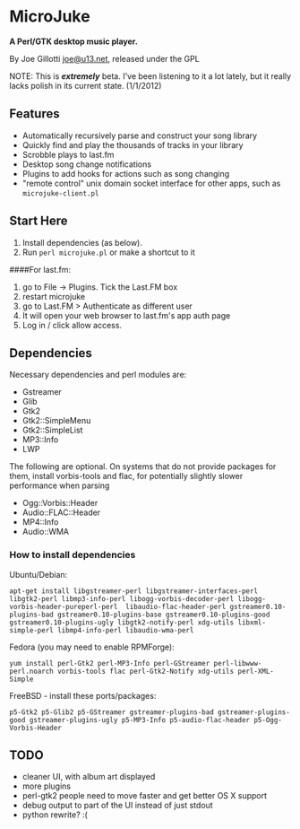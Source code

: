 MicroJuke
=======

**A Perl/GTK desktop music player.**

By Joe Gillotti <joe@u13.net>, released under the GPL

NOTE: This is ***extremely*** beta. I've been listening to it a lot lately, but it 
really lacks polish in its current state. (1/1/2012)

## Features 
- Automatically recursively parse and construct your song library
- Quickly find and play the thousands of tracks in your library
- Scrobble plays to last.fm
- Desktop song change notifications
- Plugins to add hooks for actions such as song changing
- "remote control" unix domain socket interface for other apps, such as `microjuke-client.pl`

## Start Here 
1. Install dependencies (as below).
2. Run `perl microjuke.pl` or make a shortcut to it 

####For last.fm:

1. go to File -> Plugins. Tick the Last.FM box
2. restart microjuke
3. go to Last.FM > Authenticate as different user
4. It will open your web browser to last.fm's app auth page
5. Log in / click allow access. 

## Dependencies 

Necessary dependencies and perl modules are:

- Gstreamer
- Glib
- Gtk2
- Gtk2::SimpleMenu
- Gtk2::SimpleList
- MP3::Info
- LWP

The following are optional. On systems that do not provide packages for them, install
vorbis-tools and flac, for potentially slightly slower performance when parsing

- Ogg::Vorbis::Header
- Audio::FLAC::Header
- MP4::Info
- Audio::WMA

### How to install dependencies 

Ubuntu/Debian:

```apt-get install libgstreamer-perl libgstreamer-interfaces-perl  libgtk2-perl libmp3-info-perl libogg-vorbis-decoder-perl libogg-vorbis-header-pureperl-perl  libaudio-flac-header-perl gstreamer0.10-plugins-bad gstreamer0.10-plugins-base gstreamer0.10-plugins-good gstreamer0.10-plugins-ugly libgtk2-notify-perl xdg-utils libxml-simple-perl libmp4-info-perl libaudio-wma-perl```

Fedora (you may need to enable RPMForge):

```yum install perl-Gtk2 perl-MP3-Info perl-GStreamer perl-libwww-perl.noarch vorbis-tools flac perl-Gtk2-Notify xdg-utils perl-XML-Simple```

FreeBSD - install these ports/packages:

```p5-Gtk2 p5-Glib2 p5-GStreamer gstreamer-plugins-bad gstreamer-plugins-good gstreamer-plugins-ugly p5-MP3-Info p5-audio-flac-header p5-Ogg-Vorbis-Header```

## TODO

- cleaner UI, with album art displayed
- more plugins
- perl-gtk2 people need to move faster and get better OS X support
- debug output to part of the UI instead of just stdout
- python rewrite? :(
